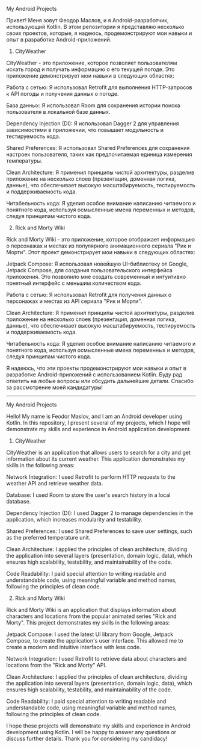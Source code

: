 My Android Projects

Привет! Меня зовут Феодор Маслов, и я Android-разработчик, использующий Kotlin. В этом репозитории я представляю несколько своих проектов, которые, я надеюсь, продемонстрируют мои навыки и опыт в разработке Android-приложений.

1. CityWeather

CityWeather - это приложение, которое позволяет пользователям искать город и получать информацию о его текущей погоде. Это приложение демонстрирует мои навыки в следующих областях:

Работа с сетью: Я использовал Retrofit для выполнения HTTP-запросов к API погоды и получения данных о погоде.

База данных: Я использовал Room для сохранения истории поиска пользователя в локальной базе данных.

Dependency Injection (DI): Я использовал Dagger 2 для управления зависимостями в приложении, что повышает модульность и тестируемость кода.

Shared Preferences: Я использовал Shared Preferences для сохранения настроек пользователя, таких как предпочитаемая единица измерения температуры.

Clean Architecture: Я применил принципы чистой архитектуры, разделив приложение на несколько слоев (презентация, доменная логика, данные), что обеспечивает высокую масштабируемость, тестируемость и поддерживаемость кода.

Читабельность кода: Я уделил особое внимание написанию читаемого и понятного кода, используя осмысленные имена переменных и методов, следуя принципам чистого кода.

2. Rick and Morty Wiki

Rick and Morty Wiki - это приложение, которое отображает информацию о персонажах и местах из популярного анимационного сериала "Рик и Морти". Этот проект демонстрирует мои навыки в следующих областях:

Jetpack Compose: Я использовал новейшую UI-библиотеку от Google, Jetpack Compose, для создания пользовательского интерфейса приложения. Это позволило мне создать современный и интуитивно понятный интерфейс с меньшим количеством кода.

Работа с сетью: Я использовал Retrofit для получения данных о персонажах и местах из API сериала "Рик и Морти".

Clean Architecture: Я применил принципы чистой архитектуры, разделив приложение на несколько слоев (презентация, доменная логика, данные), что обеспечивает высокую масштабируемость, тестируемость и поддерживаемость кода.

Читабельность кода: Я уделил особое внимание написанию читаемого и понятного кода, используя осмысленные имена переменных и методов, следуя принципам чистого кода.

Я надеюсь, что эти проекты продемонстрируют мои навыки и опыт в разработке Android-приложений с использованием Kotlin. Буду рад ответить на любые вопросы или обсудить дальнейшие детали. Спасибо за рассмотрение моей кандидатуры!

*************************

My Android Projects

Hello! My name is Feodor Maslov, and I am an Android developer using Kotlin. In this repository, I present several of my projects, which I hope will demonstrate my skills and experience in Android application development.

1. CityWeather

CityWeather is an application that allows users to search for a city and get information about its current weather. This application demonstrates my skills in the following areas:

Network Integration: I used Retrofit to perform HTTP requests to the weather API and retrieve weather data.

Database: I used Room to store the user's search history in a local database.

Dependency Injection (DI): I used Dagger 2 to manage dependencies in the application, which increases modularity and testability.

Shared Preferences: I used Shared Preferences to save user settings, such as the preferred temperature unit.

Clean Architecture: I applied the principles of clean architecture, dividing the application into several layers (presentation, domain logic, data), which ensures high scalability, testability, and maintainability of the code.

Code Readability: I paid special attention to writing readable and understandable code, using meaningful variable and method names, following the principles of clean code.

2. Rick and Morty Wiki

Rick and Morty Wiki is an application that displays information about characters and locations from the popular animated series "Rick and Morty". This project demonstrates my skills in the following areas:


Jetpack Compose: I used the latest UI library from Google, Jetpack Compose, to create the application's user interface. This allowed me to create a modern and intuitive interface with less code.

Network Integration: I used Retrofit to retrieve data about characters and locations from the "Rick and Morty" API.

Clean Architecture: I applied the principles of clean architecture, dividing the application into several layers (presentation, domain logic, data), which ensures high scalability, testability, and maintainability of the code.

Code Readability: I paid special attention to writing readable and understandable code, using meaningful variable and method names, following the principles of clean code.

I hope these projects will demonstrate my skills and experience in Android development using Kotlin. I will be happy to answer any questions or discuss further details. Thank you for considering my candidacy!
